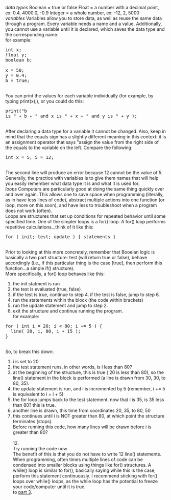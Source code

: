 <i>data types</i>
Boolean = true or false
Float = a number with a decimal point, ex: 0.4, 4000.0, -0.9
Integer = a whole number, ex: -12, 2, 5000
<br/><i>variables</i>
Variables allow you to store data, as well as reuse the same data through a program. Every variable needs a name and a value. Additionally, you cannot use a variable until it is declared, which saves the data type and the corresponding name.
<br/>for example:
<pre>int x;
float y;
boolean b;

x = 50;
y = 0.4;
b = true;
</pre>
<br/>You can print the values for each variable individually (for example, by typing print(x);), or you could do this:
<br/><pre>print("b is " + b + " and x is " + x + " and y is " + y );</pre>
<br/>After declaring a data type for a variable it cannot be changed. Also, keep in mind that the equals sign has a slightly different meaning in this context: it is an assignment operator that says "assign the value from the right side of the equals to the variable on the left. Compare the following:
<br/><pre>int x = 5;
5 = 12;
</pre>
<br/>The second line will produce an error because 12 cannot be the value of 5.
<br/>Generally, the practice with variables is to give them names that will help you easily remember what data type it is and what it is used for.
<br/><i>loops</i>
Computers are particularly good at doing the same thing quickly over and over again. This allows one to save space when programming (literally, as in have less lines of code), abstract multiple actions into one function (or loop, more on this soon), and have less to troubleshoot when a program does not work (often).
<br/>Loops are structures that set up conditions for repeated behavior until some specified time. One of the simpler loops is a for() loop. A for() loop performs repetitive calculations...think of it like this:
<br/><pre>for ( init; test; update ) {
  statements
}</pre>
<br/>Prior to looking at this more concretely, remember that Booelan logic is basically a two part structure: test (will return true or false), behave accordingly (i.e., if this particular thing is the case [true], then perform this function...a simple if() structure).
<br/>More specifically, a for() loop behaves like this:
1. the init statment is run
2. the test is evaluated (true, false)
3. if the test is true, continue to step 4. if the test is false, jump to step 6.
4. run the statements within the block (the code within brackets)
5. run the update statement and jump to step 2.
6. exit the structure and continue running the program.
<br/>for example:
<pre>for ( int i = 20; i < 80; i += 5 ) {
  line( 20, i, 80, i + 15 );
}</pre>
<br/>So, to break this down:
1. i is set to 20
2. the test statement runs, in other words, is i less than 80?
3. at the beginning of the structure, this is true ( 20 is less than 80), so the line() statement in the block is performed (a line is drawn from 30, 30, to 80, 35).
4. the update statement is run, and i is incremented by 5 (remember, i += 5 is equivalent to i = i + 5)
5. the for loop jumps back to the test statement. now that i is 35, is 35 less than 80? this is true.
6. another line is drawn, this time from coordinates 20, 35, to 80, 50
7. this continues until i is NOT greater than 80, at which point the structure terminates (stops).
<br/>Before running this code, how many lines will be drawn before i is greater than 80?
<br/><br/>12.
<br/>Try running the code now.
<br/>The benefit of this is that you do not have to write 12 line() statements. When programming, often times multiple lines of code can be condensed into smaller blocks using things like for() structures. A while() loop is similar to for(), basically saying while this is the case, perform this statement continuously. I recommend sticking with for() loops over while() loops, as the while loop has the potential to freeze your code/computer until it is true.
<br/>to <a href="http://www.caseyanderson.com/?page_id=2297">part 3</a>.